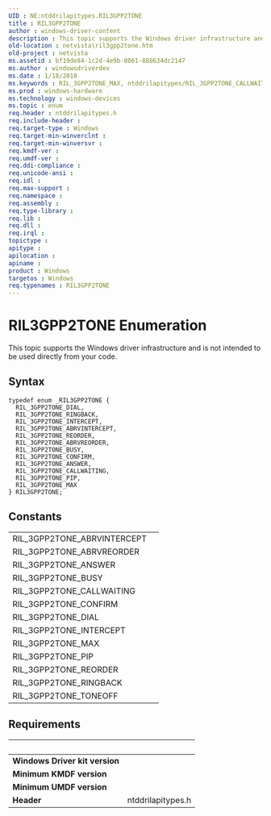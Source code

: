 ```yaml
---
UID : NE:ntddrilapitypes.RIL3GPP2TONE
title : RIL3GPP2TONE
author : windows-driver-content
description : This topic supports the Windows driver infrastructure and is not intended to be used directly from your code.
old-location : netvista\ril3gpp2tone.htm
old-project : netvista
ms.assetid : bf19de84-1c2d-4e9b-8061-888634dc2147
ms.author : windowsdriverdev
ms.date : 1/18/2018
ms.keywords : RIL_3GPP2TONE_MAX, ntddrilapitypes/RIL_3GPP2TONE_CALLWAITING, RIL3GPP2TONE enumeration [Network Drivers Starting with Windows Vista], RIL_3GPP2TONE_REORDER, ntddrilapitypes/RIL_3GPP2TONE_ABRVREORDER, RIL_3GPP2TONE_PIP, ntddrilapitypes/RIL3GPP2TONE, RIL_3GPP2TONE_RINGBACK, ntddrilapitypes/RIL_3GPP2TONE_BUSY, RIL_3GPP2TONE_CONFIRM, ntddrilapitypes/RIL_3GPP2TONE_RINGBACK, ntddrilapitypes/RIL_3GPP2TONE_REORDER, RIL_3GPP2TONE_DIAL, ntddrilapitypes/RIL_3GPP2TONE_ABRVINTERCEPT, ntddrilapitypes/RIL_3GPP2TONE_INTERCEPT, RIL_3GPP2TONE_BUSY, RIL_3GPP2TONE_CALLWAITING, ntddrilapitypes/RIL_3GPP2TONE_DIAL, ntddrilapitypes/RIL_3GPP2TONE_PIP, netvista.ril3gpp2tone, RIL3GPP2TONE, RIL_3GPP2TONE_ABRVINTERCEPT, ntddrilapitypes/RIL_3GPP2TONE_ANSWER, ntddrilapitypes/RIL_3GPP2TONE_MAX, ntddrilapitypes/RIL_3GPP2TONE_CONFIRM, RIL_3GPP2TONE_ANSWER, RIL_3GPP2TONE_INTERCEPT, RIL_3GPP2TONE_ABRVREORDER
ms.prod : windows-hardware
ms.technology : windows-devices
ms.topic : enum
req.header : ntddrilapitypes.h
req.include-header : 
req.target-type : Windows
req.target-min-winverclnt : 
req.target-min-winversvr : 
req.kmdf-ver : 
req.umdf-ver : 
req.ddi-compliance : 
req.unicode-ansi : 
req.idl : 
req.max-support : 
req.namespace : 
req.assembly : 
req.type-library : 
req.lib : 
req.dll : 
req.irql : 
topictype : 
apitype : 
apilocation : 
apiname : 
product : Windows
targetos : Windows
req.typenames : RIL3GPP2TONE
---
```


# RIL3GPP2TONE Enumeration
This topic supports the Windows driver infrastructure and is not intended to be used directly from your code.

## Syntax
````
typedef enum _RIL3GPP2TONE { 
  RIL_3GPP2TONE_DIAL,
  RIL_3GPP2TONE_RINGBACK,
  RIL_3GPP2TONE_INTERCEPT,
  RIL_3GPP2TONE_ABRVINTERCEPT,
  RIL_3GPP2TONE_REORDER,
  RIL_3GPP2TONE_ABRVREORDER,
  RIL_3GPP2TONE_BUSY,
  RIL_3GPP2TONE_CONFIRM,
  RIL_3GPP2TONE_ANSWER,
  RIL_3GPP2TONE_CALLWAITING,
  RIL_3GPP2TONE_PIP,
  RIL_3GPP2TONE_MAX
} RIL3GPP2TONE;
````

## Constants

<table>

<tr>
<td>RIL_3GPP2TONE_ABRVINTERCEPT</td>
<td></td>
</tr>

<tr>
<td>RIL_3GPP2TONE_ABRVREORDER</td>
<td></td>
</tr>

<tr>
<td>RIL_3GPP2TONE_ANSWER</td>
<td></td>
</tr>

<tr>
<td>RIL_3GPP2TONE_BUSY</td>
<td></td>
</tr>

<tr>
<td>RIL_3GPP2TONE_CALLWAITING</td>
<td></td>
</tr>

<tr>
<td>RIL_3GPP2TONE_CONFIRM</td>
<td></td>
</tr>

<tr>
<td>RIL_3GPP2TONE_DIAL</td>
<td></td>
</tr>

<tr>
<td>RIL_3GPP2TONE_INTERCEPT</td>
<td></td>
</tr>

<tr>
<td>RIL_3GPP2TONE_MAX</td>
<td></td>
</tr>

<tr>
<td>RIL_3GPP2TONE_PIP</td>
<td></td>
</tr>

<tr>
<td>RIL_3GPP2TONE_REORDER</td>
<td></td>
</tr>

<tr>
<td>RIL_3GPP2TONE_RINGBACK</td>
<td></td>
</tr>

<tr>
<td>RIL_3GPP2TONE_TONEOFF</td>
<td></td>
</tr>
</table>


## Requirements
| &nbsp; | &nbsp; |
| ---- |:---- |
| **Windows Driver kit version** |  |
| **Minimum KMDF version** |  |
| **Minimum UMDF version** |  |
| **Header** | ntddrilapitypes.h |